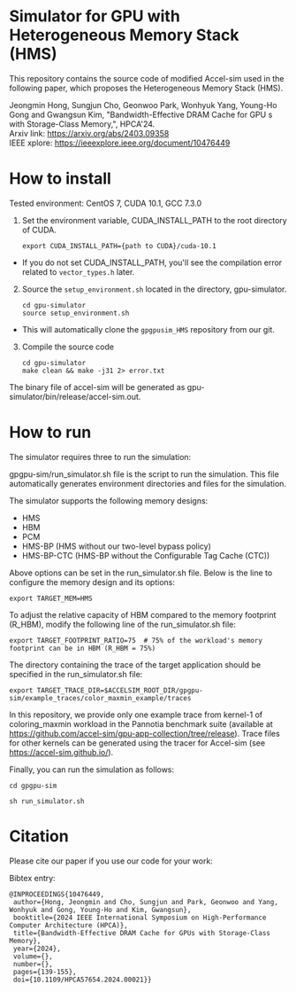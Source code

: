 # Simulator for GPU with Heterogeneous Memory Stack (HMS) 

This repository contains the source code of modified Accel-sim used in the following paper, which proposes the Heterogeneous Memory Stack (HMS).

Jeongmin Hong, Sungjun Cho, Geonwoo Park, Wonhyuk Yang, Young-Ho Gong and Gwangsun Kim, "Bandwidth-Effective DRAM Cache for GPU s with Storage-Class Memory,", HPCA'24.  
Arxiv link: https://arxiv.org/abs/2403.09358  
IEEE xplore: https://ieeexplore.ieee.org/document/10476449


# How to install

Tested environment: CentOS 7, CUDA 10.1, GCC 7.3.0

1. Set the environment variable, CUDA_INSTALL_PATH to the root directory of CUDA.
    ```
    export CUDA_INSTALL_PATH={path to CUDA}/cuda-10.1
    ```
  - If you do not set CUDA_INSTALL_PATH, you'll see the compilation error related to `vector_types.h` later.
  
2. Source the `setup_environment.sh` located in the directory, gpu-simulator. 
    ```
    cd gpu-simulator
    source setup_environment.sh
    ```
  - This will automatically clone the `gpgpusim_HMS` repository from our git. 
  
3. Compile the source code
    ```
    cd gpu-simulator
    make clean && make -j31 2> error.txt
    ```

The binary file of accel-sim will be generated as gpu-simulator/bin/release/accel-sim.out.

# How to run

The simulator requires three to run the simulation:

gpgpu-sim/run_simulator.sh file is the script to run the simulation.
This file automatically generates environment directories and files for the simulation.

The simulator supports the following memory designs:
- HMS
- HBM
- PCM
- HMS-BP (HMS without our two-level bypass policy)
- HMS-BP-CTC (HMS-BP without the Configurable Tag Cache (CTC))

Above options can be set in the run_simulator.sh file.
Below is the line to configure the memory design and its options:
```
export TARGET_MEM=HMS
```

To adjust the relative capacity of HBM compared to the memory footprint (R_HBM), modify the following line of the run_simulator.sh file:
```
export TARGET_FOOTPRINT_RATIO=75  # 75% of the workload's memory footprint can be in HBM (R_HBM = 75%)
```

The directory containing the trace of the target application should be specified in the run_simulator.sh file:
```
export TARGET_TRACE_DIR=$ACCELSIM_ROOT_DIR/gpgpu-sim/example_traces/color_maxmin_example/traces
```
In this repository, we provide only one example trace from kernel-1 of coloring_maxmin workload in the Pannotia benchmark suite (available at https://github.com/accel-sim/gpu-app-collection/tree/release).
Trace files for other kernels can be generated using the tracer for Accel-sim (see https://accel-sim.github.io/).

Finally, you can run the simulation as follows:
```
cd gpgpu-sim

sh run_simulator.sh
```

# Citation

Please cite our paper if you use our code for your work:

Bibtex entry:
 ```
@INPROCEEDINGS{10476449,
  author={Hong, Jeongmin and Cho, Sungjun and Park, Geonwoo and Yang, Wonhyuk and Gong, Young-Ho and Kim, Gwangsun},
  booktitle={2024 IEEE International Symposium on High-Performance Computer Architecture (HPCA)}, 
  title={Bandwidth-Effective DRAM Cache for GPUs with Storage-Class Memory}, 
  year={2024},
  volume={},
  number={},
  pages={139-155},
  doi={10.1109/HPCA57654.2024.00021}}
 ```
